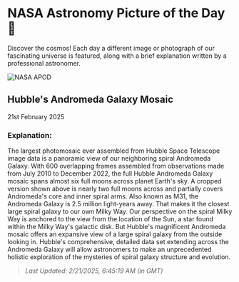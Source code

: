 
  # NASA Astronomy Picture of the Day 🌌

  Discover the cosmos! Each day a different image or photograph of our fascinating universe is featured, along with a brief explanation written by a professional astronomer.

![NASA APOD](https://apod.nasa.gov/apod/image/2502/M31_HubbleMosaic1024H.jpg)

## Hubble's Andromeda Galaxy Mosaic

21st February 2025

### Explanation: 

The largest photomosaic ever assembled from Hubble Space Telescope image data is a panoramic view of our neighboring spiral Andromeda Galaxy. With 600 overlapping frames assembled from observations made from July 2010 to December 2022, the full Hubble Andromeda Galaxy mosaic spans almost six full moons across planet Earth's sky. A cropped version shown above is nearly two full moons across and partially covers Andromeda's core and inner spiral arms. Also known as M31, the Andromeda Galaxy is 2.5 million light-years away. That makes it the closest large spiral galaxy to our own Milky Way. Our perspective on the spiral Milky Way is anchored to the view from the location of the Sun, a star found within the Milky Way's galactic disk. But Hubble's magnificent Andromeda mosaic offers an expansive view of a large spiral galaxy from the outside looking in. Hubble's comprehensive, detailed data set extending across the Andromeda Galaxy will allow astronomers to make an unprecedented holistic exploration of the mysteries of spiral galaxy structure and evolution.

> _Last Updated: 2/21/2025, 6:45:19 AM (in GMT)_
